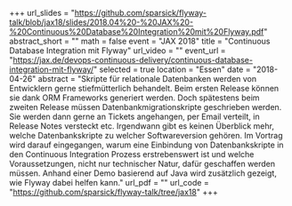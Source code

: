 +++
url_slides = "https://github.com/sparsick/flyway-talk/blob/jax18/slides/2018.04%20-%20JAX%20-%20Continuous%20Database%20Integration%20mit%20Flyway.pdf"
abstract_short = ""
math = false
event = "JAX 2018"
title = "Continuous Database Integration mit Flyway"
url_video = ""
event_url = "https://jax.de/devops-continuous-delivery/continuous-database-integration-mit-flyway/"
selected = true
location = "Essen"
date = "2018-04-26"
abstract = "Skripte für relationale Datenbanken werden von Entwicklern gerne stiefmütterlich behandelt. Beim ersten Release können sie dank ORM Frameworks generiert werden. Doch spätestens beim zweiten Release müssen Datenbankmigrationskripte geschrieben werden. Sie werden dann gerne an Tickets angehangen, per Email verteilt, in Release Notes versteckt etc. Irgendwann gibt es keinen Überblick mehr, welche Datenbankskripte zu welcher Softwareversion gehören. Im Vortrag wird darauf eingegangen, warum eine Einbindung von Datenbankskripte in den Continuous Integration Prozess erstrebenswert ist und welche Voraussetzungen, nicht nur technischer Natur, dafür geschaffen werden müssen. Anhand einer Demo basierend auf Java wird zusätzlich gezeigt, wie Flyway dabei helfen kann."
url_pdf = ""
url_code = "https://github.com/sparsick/flyway-talk/tree/jax18"
+++

